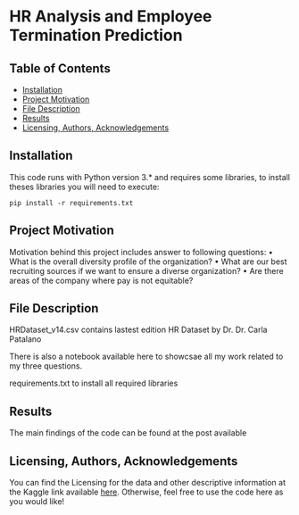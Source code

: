 # HR Analysis and Employee Termination Prediction

## Table of Contents
- [Installation](#Installation)
- [Project Motivation](#Project-Motivation)
- [File Description](#File-Description)
- [Results](#Results)
- [Licensing, Authors, Acknowledgements](#Licensing,-Authors,-Acknowledgements)

## Installation
This code runs with Python version 3.* and requires some libraries, to install theses libraries you will need to execute:

```pip install -r requirements.txt```


## Project Motivation
Motivation behind this project includes answer to following questions:
• What is the overall diversity profile of the organization?
• What are our best recruiting sources if we want to ensure a diverse organization?
• Are there areas of the company where pay is not equitable?

## File Description
HRDataset_v14.csv contains lastest edition HR Dataset by Dr. Dr. Carla Patalano

There is also a notebook available here to showcsae all my work related to my three questions.

requirements.txt to install all required libraries

## Results
The main findings of the code can be found at the post available 

## Licensing, Authors, Acknowledgements
You can find the Licensing for the data and other descriptive information at the Kaggle link available [here](https://www.kaggle.com/datasets/rhuebner/human-resources-data-set?resource=download). Otherwise, feel free to use the code here as you would like!
